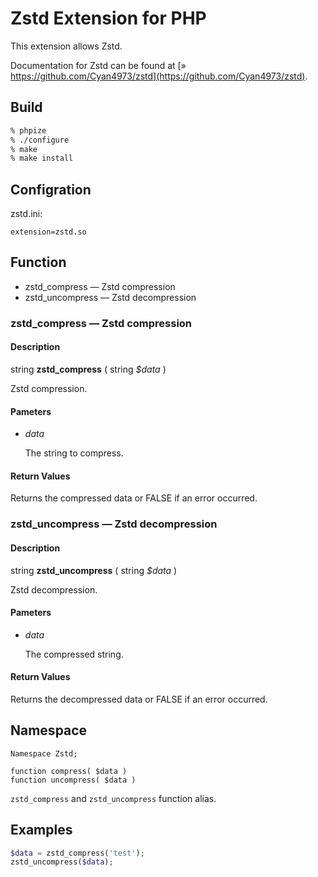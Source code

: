 # Zstd Extension for PHP

This extension allows Zstd.

Documentation for Zstd can be found at [» https://github.com/Cyan4973/zstd](https://github.com/Cyan4973/zstd).

## Build

``` bash
% phpize
% ./configure
% make
% make install
```

## Configration

zstd.ini:

```
extension=zstd.so
```

## Function

* zstd\_compress — Zstd compression
* zstd\_uncompress — Zstd decompression

### zstd\_compress — Zstd compression

#### Description

string **zstd\_compress** ( string _$data_ )

Zstd compression.

#### Pameters

* _data_

  The string to compress.

#### Return Values

Returns the compressed data or FALSE if an error occurred.


### zstd\_uncompress — Zstd decompression

#### Description

string **zstd\_uncompress** ( string _$data_ )

Zstd decompression.

#### Pameters

* _data_

  The compressed string.

#### Return Values

Returns the decompressed data or FALSE if an error occurred.

## Namespace

```
Namespace Zstd;

function compress( $data )
function uncompress( $data )
```

`zstd_compress` and `zstd_uncompress` function alias.


## Examples

```php
$data = zstd_compress('test');
zstd_uncompress($data);
```
